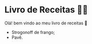# Livro de Receitas :man_cook:

Olá! bem vindo ao meu livro de receitas :wave:

- Strogonoff de frango;
- Pavê.